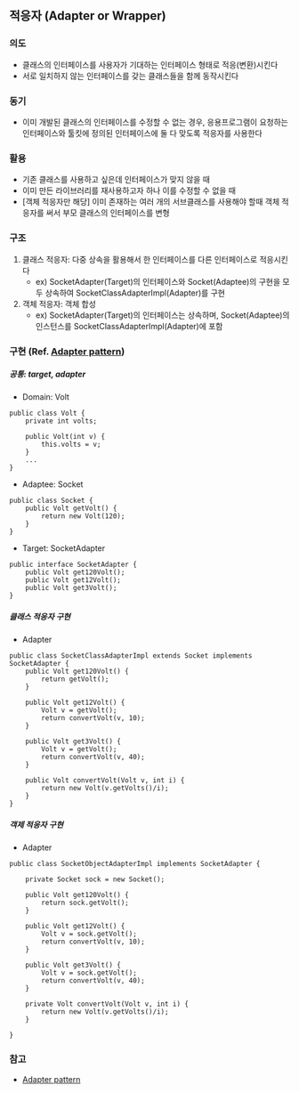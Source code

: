 ## 적응자 (Adapter or Wrapper)

### 의도
- 클래스의 인터페이스를 사용자가 기대하는 인터페이스 형태로 적응(변환)시킨다
- 서로 일치하지 않는 인터페이스를 갖는 클래스들을 함께 동작시킨다

### 동기
- 이미 개발된 클래스의 인터페이스를 수정할 수 없는 경우, 응용프로그램이 요청하는 인터페이스와 툴킷에 정의된 인터페이스에 둘 다 맞도록 적응자를 사용한다

### 활용
- 기존 클래스를 사용하고 싶은데 인터페이스가 맞지 않을 때
- 이미 만든 라이브러리를 재사용하고자 하나 이를 수정할 수 없을 때
- [객체 적응자만 해당] 이미 존재하는 여러 개의 서브클래스를 사용해야 할때 객체 적응자를 써서 부모 클래스의 인터페이스를 변형

### 구조
1. 클래스 적응자: 다중 상속을 활용해서 한 인터페이스를 다른 인터페이스로 적응시킨다
    - ex) SocketAdapter(Target)의 인터페이스와 Socket(Adaptee)의 구현을 모두 상속하여 SocketClassAdapterImpl(Adapter)를 구현
2. 객체 적응자: 객체 합성
    - ex) SocketAdapter(Target)의 인터페이스는 상속하며, Socket(Adaptee)의 인스턴스를 SocketClassAdapterImpl(Adapter)에 포함
  
### 구현 (Ref. [Adapter pattern](https://blog.seotory.com/post/2017/09/java-adapter-pattern))
##### 공통: target, adapter 
- Domain: Volt
```
public class Volt {
    private int volts;

    public Volt(int v) {
        this.volts = v;
    }
    ...
}
```

- Adaptee: Socket
```
public class Socket {
    public Volt getVolt() {
        return new Volt(120);
    }
}
```

- Target: SocketAdapter
```
public interface SocketAdapter {
    public Volt get120Volt();
    public Volt get12Volt();
    public Volt get3Volt();
}
```

##### 클래스 적응자 구현
- Adapter
```
public class SocketClassAdapterImpl extends Socket implements SocketAdapter {
    public Volt get120Volt() {
        return getVolt();
    }

    public Volt get12Volt() {
        Volt v = getVolt();
        return convertVolt(v, 10);
    }

    public Volt get3Volt() {
        Volt v = getVolt();
        return convertVolt(v, 40);
    }

    public Volt convertVolt(Volt v, int i) {
        return new Volt(v.getVolts()/i);
    }
}
```

##### 객제 적응자 구현
- Adapter
```
public class SocketObjectAdapterImpl implements SocketAdapter {

    private Socket sock = new Socket();

    public Volt get120Volt() {
        return sock.getVolt();
    }

    public Volt get12Volt() {
        Volt v = sock.getVolt();
        return convertVolt(v, 10);
    }

    public Volt get3Volt() {
        Volt v = sock.getVolt();
        return convertVolt(v, 40);
    }

    private Volt convertVolt(Volt v, int i) {
        return new Volt(v.getVolts()/i);
    }

}
```

### 참고
- [Adapter pattern](https://blog.seotory.com/post/2017/09/java-adapter-pattern)
